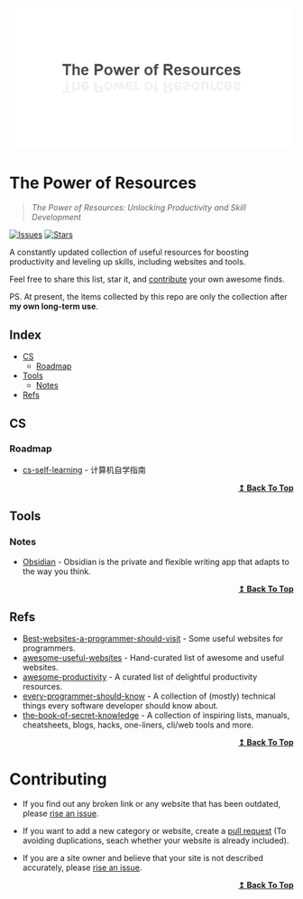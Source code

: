 <div align="center">
  <img src="./title.png">
</div>

# The Power of Resources
>
> *The Power of Resources: Unlocking Productivity and Skill Development*

[![Issues](https://img.shields.io/github/issues/zint99/The-Power-of-Resources)](https://github.com/zint99/The-Power-of-Resources)
[![Stars](https://img.shields.io/github/stars/zint99/The-Power-of-Resources)](https://github.com/zint99/The-Power-of-Resources)

A constantly updated collection of useful resources for boosting productivity and leveling up skills, including websites and tools.

Feel free to share this list, star it, and [contribute](#contributing) your own awesome finds.

PS. At present, the items collected by this repo are only the collection after **my own long-term use**.

## Index

- [CS](#cs)
  - [Roadmap](#roadmap)
- [Tools](#tools)
  - [Notes](#notes)
- [Refs](#refs)

## CS

### Roadmap

- [cs-self-learning](https://github.com/pkuflyingpig/cs-self-learning/) - 计算机自学指南

<div align="right">
  <b><a href="#index">↥ Back To Top</a></b>
</div>

## Tools

### Notes

- [Obsidian](https://obsidian.md/) - Obsidian is the private and flexible writing app that adapts to the way you think.

<div align="right">
  <b><a href="#index">↥ Back To Top</a></b>
</div>

## Refs

- [Best-websites-a-programmer-should-visit](https://github.com/sdmg15/Best-websites-a-programmer-should-visit) - Some useful websites for programmers.
- [awesome-useful-websites](https://github.com/atakanaltok/awesome-useful-websites) - Hand-curated list of awesome and useful websites.
- [awesome-productivity](https://github.com/jyguyomarch/awesome-productivity) - A curated list of delightful productivity resources.
- [every-programmer-should-know](https://github.com/mtdvio/every-programmer-should-know) - A collection of (mostly) technical things every software developer should know about.
- [the-book-of-secret-knowledge](https://github.com/trimstray/the-book-of-secret-knowledge) - A collection of inspiring lists, manuals, cheatsheets, blogs, hacks, one-liners, cli/web tools and more.

<div align="right">
  <b><a href="#index">↥ Back To Top</a></b>
</div>

# Contributing

- If you find out any broken link or any website that has been outdated, please [rise an issue](https://github.com/zint99/The-Power-of-Resources/issues).

- If you want to add a new category or website, create a [pull request](https://github.com/zint99/The-Power-of-Resources/pulls) (To avoiding duplications, seach whether your website is already included).

- If you are a site owner and believe that your site is not described accurately, please [rise an issue](https://github.com/zint99/The-Power-of-Resources/issues).

<div align="right">
  <b><a href="#index">↥ Back To Top</a></b>
</div>
